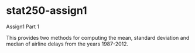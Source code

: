 stat250-assign1
===============

Assign1 Part 1

This provides two methods for computing the mean, standard deviation and median of airline delays from the years 1987-2012. 
